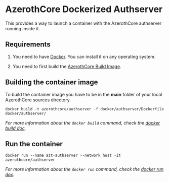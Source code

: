 # AzerothCore Dockerized Authserver

This provides a way to launch a container with the AzerothCore authserver running inside it.

## Requirements

1) You need to have [Docker](https://docs.docker.com/install/). You can install it on any operating system.

2) You need to first build the [AzerothCore Build Image](https://github.com/FrancescoBorzi/azerothcore-wotlk/tree/docker-server/docker/build).

## Building the container image

To build the container image you have to be in the **main** folder of your local AzerothCore sources directory.

```docker build -t azerothcore/authserver -f docker/authserver/Dockerfile docker/authserver/```

*For more information about the `docker build` command, check the [docker build doc](https://docs.docker.com/engine/reference/commandline/build/).*

## Run the container

```docker run --name azt-authserver --network host -it azerothcore/authserver```

*For more information about the `docker run` command, check the [docker run doc](https://docs.docker.com/engine/reference/run/).*
